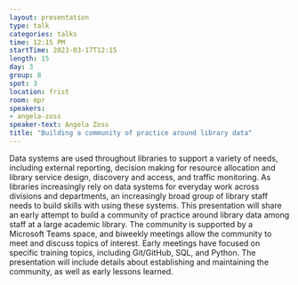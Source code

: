 ```yaml
---
layout: presentation
type: talk
categories: talks
time: 12:15 PM
startTime: 2023-03-17T12:15
length: 15
day: 3
group: 8
spot: 3
location: frist
room: mpr
speakers:
- angela-zoss
speaker-text: Angela Zoss
title: "Building a community of practice around library data"
---
```

Data systems are used throughout libraries to support a variety of needs, including external reporting, decision making for resource allocation and library service design, discovery and access, and traffic monitoring. As libraries increasingly rely on data systems for everyday work across divisions and departments, an increasingly broad group of library staff needs to build skills with using these systems. This presentation will share an early attempt to build a community of practice around library data among staff at a large academic library. The community is supported by a Microsoft Teams space, and biweekly meetings allow the community to meet and discuss topics of interest. Early meetings have focused on specific training topics, including Git/GitHub, SQL, and Python. The presentation will include details about establishing and maintaining the community, as well as early lessons learned.
